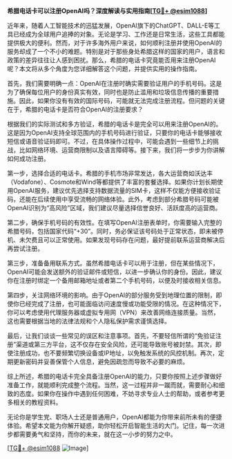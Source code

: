 **希腊电话卡可以注册OpenAI吗？深度解读与实用指南[[TG💪+ @esim1088](https://t.me/s/esim1088)]**

近年来，随着人工智能技术的迅猛发展，OpenAI旗下的ChatGPT、DALL-E等工具已经成为全球用户追捧的对象。无论是学习、工作还是日常生活，这些工具都能提供极大的便利。然而，对于许多海外用户来说，如何顺利注册并使用OpenAI的服务却成了一个不小的难题。特别是对于那些身处希腊这样的国家的用户，语言和政策的差异往往让人感到困扰。那么，希腊的电话卡究竟能否用来注册OpenAI呢？本文将从多个角度为您详细解答这个问题，并提供实用的操作指南。

首先，我们需要明确一点：OpenAI在注册时确实需要验证用户的手机号码。这是为了确保每位用户的身份真实有效，同时也是防止滥用和垃圾信息传播的重要措施。因此，如果你没有有效的国际号码，可能就无法完成注册流程。但问题的关键在于，希腊的电话卡是否符合OpenAI的注册要求？

根据我们的实际测试和多方验证，希腊的电话卡是完全可以用来注册OpenAI的。这是因为OpenAI支持全球范围内的手机号码进行验证，只要你的电话卡能够接收短信或语音验证码即可。不过，在具体操作过程中，可能会遇到一些细节上的挑战，比如网络环境、运营商限制以及语言障碍等。接下来，我们将一步步为你讲解如何成功注册。

第一步，选择合适的电话卡。希腊的手机市场非常发达，各大运营商如沃达丰（Vodafone）、Cosmote和Wind等都提供了丰富的套餐选择。如果你计划长期使用OpenAI服务，建议优先选择支持数据流量的SIM卡，这样不仅能方便接收验证码，还能在后续使用中享受流畅的网络体验。此外，考虑到部分希腊号码可能被OpenAI识别为“高风险”区域，我们建议尽量选择信誉良好、活跃度高的运营商。

第二步，确保手机号码的有效性。在填写OpenAI注册表单时，你需要输入完整的希腊号码，包括国家代码“+30”。同时，务必保证该号码处于正常状态，即未被停机、未欠费且可以正常使用。如果发现号码存在问题，最好提前联系运营商解决后再尝试注册。

第三步，准备备用联系方式。虽然希腊电话卡可以用于注册，但在某些情况下，OpenAI可能会发送额外的验证邮件或短信，以进一步确认你的身份。因此，建议你在注册时绑定一个备用邮箱地址或者第二个手机号码，以便及时接收相关信息。

第四步，关注网络环境的影响。由于OpenAI的部分服务受到地理位置的限制，即使你已经完成了注册，也可能面临访问速度慢或功能受限的情况。在这种情况下，你可以考虑使用代理服务器或虚拟专用网（VPN）来改善网络连接质量。当然，这也需要根据当地的法律法规和个人隐私保护需求谨慎选择。

最后，让我们谈谈一些常见的误区和注意事项。首先，不要轻信所谓的“免验证注册”渠道或第三方平台，这不仅存在安全风险，还可能导致账号被封禁。其次，即使注册成功，也不要频繁切换设备或IP地址，以免触发系统的风控机制。再次，定期更新密码并妥善保管个人信息，避免因疏忽而导致不必要的麻烦。

综上所述，希腊的电话卡完全具备注册OpenAI的能力，只要你按照上述步骤做好准备工作，就能顺利完成整个流程。当然，这一过程并非一蹴而就，需要耐心和细致的态度。如果你在操作中遇到任何困难，不妨寻求专业人士的帮助，或者参考更多相关的教程资料。

无论你是学生党、职场人士还是普通用户，OpenAI都能为你带来前所未有的便捷体验。希望本文能为你解开疑惑，助你轻松开启智能生活的大门。记住，每一次进步都需要勇气和坚持，而你的未来，就在这一小步的努力之中。

[[TG💪+ @esim1088](https://t.me/s/esim1088) ![Image](https://i.postimg.cc/4NQfJmqS/Snipaste-2025-05-13-00-14-12.png)]